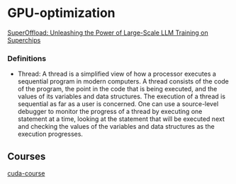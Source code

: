 # GPU-optimization

[SuperOffload: Unleashing the Power of Large-Scale LLM Training on Superchips](https://pytorch.org/blog/superoffload-unleashing-the-power-of-large-scale-llm-training-on-superchips/)

### Definitions
- Thread: A thread is a simplified view of how a processor executes a sequential program in modern computers. A thread consists of the code of the program, the point in the code that is being executed, and the values of its variables and data structures. The execution of a thread is sequential as far as a user is concerned. One can use a source-level debugger to monitor the progress of a thread by executing one statement at a time, looking at the statement that will be executed next and checking the values of the variables and data structures as the execution progresses.



## Courses 

[cuda-course](https://github.com/Infatoshi/cuda-course/tree/master)
